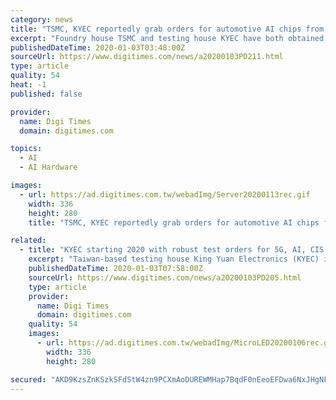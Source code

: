 ```yaml
---
category: news
title: "TSMC, KYEC reportedly grab orders for automotive AI chips from Intel"
excerpt: "Foundry house TSMC and testing house KYEC have both obtained orders for automotive AI chips from Intel, with the orders set to generate revenues starting the second half of 2020, according to industry sources."
publishedDateTime: 2020-01-03T03:48:00Z
sourceUrl: https://www.digitimes.com/news/a20200103PD211.html
type: article
quality: 54
heat: -1
published: false

provider:
  name: Digi Times
  domain: digitimes.com

topics:
  - AI
  - AI Hardware

images:
  - url: https://ad.digitimes.com.tw/webadImg/Server20200113rec.gif
    width: 336
    height: 280
    title: "TSMC, KYEC reportedly grab orders for automotive AI chips from Intel"

related:
  - title: "KYEC starting 2020 with robust test orders for 5G, AI, CIS chips"
    excerpt: "Taiwan-based testing house King Yuan Electronics (KYEC) is expected to see its first-quarter 2020 revenues hit the highest record ever for the same quarter with monthly revenues to ramp up through October, driven by robust demand for testing handset ..."
    publishedDateTime: 2020-01-03T07:58:00Z
    sourceUrl: https://www.digitimes.com/news/a20200103PD205.html
    type: article
    provider:
      name: Digi Times
      domain: digitimes.com
    quality: 54
    images:
      - url: https://ad.digitimes.com.tw/webadImg/MicroLED20200106rec.gif
        width: 336
        height: 280

secured: "AKD9KzsZnKSzkSFdStW4zn9PCXmAoDUREWMHap7BqdF0nEeoEFDwa6NxJHgNFrEP07n4Z7OoFqKCukMpWOcC2aAXIegH3RTIHsa2cwWtrVXRJeln8ir2L6nBVqx/VTJL5VeZz0dgZFeaNotRIuWWIw+zrkvvlQuW2TJR3Ud9XT6wD1r8JjE9uAM31r5+8b9Obaxd92xzwUYy1ddjq6EVluLL2YS7kMK0fnfbMWWDPfB1X/AdrsgAvaB1dBXNxdXYHouL8U2uQF9A/JCc6IDQZRj2sPxAzDXFIrA9hdGy8sE=;jyLH81eyBwgOAUvJ0/8GVg=="
---
```


